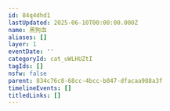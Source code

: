 ```yaml
---
id: 84q4dhd1
lastUpdated: 2025-06-10T00:00:00.000Z
name: 黑狗血
aliases: []
layer: 1
eventDate: ''
categoryId: cat_uWLHUZtI
tagIds: []
nsfw: false
parent: 834c76c8-68cc-4bcc-b047-dfacaa988a3f
timelineEvents: []
titledLinks: []
---
```


